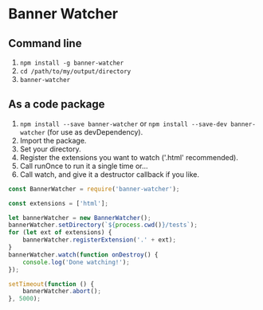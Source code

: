 # Banner Watcher

## Command line
1. `npm install -g banner-watcher`
1. `cd /path/to/my/output/directory`
1. `banner-watcher`

## As a code package
1. `npm install --save banner-watcher` or `npm install --save-dev banner-watcher` (for use as devDependency).
1. Import the package.
1. Set your directory.
1. Register the extensions you want to watch ('.html' recommended).
1. Call runOnce to run it a single time or...
1. Call watch, and give it a destructor callback if you like.

```javascript
const BannerWatcher = require('banner-watcher');

const extensions = ['html'];

let bannerWatcher = new BannerWatcher();
bannerWatcher.setDirectory(`${process.cwd()}/tests`);
for (let ext of extensions) {
	bannerWatcher.registerExtension('.' + ext);
}
bannerWatcher.watch(function onDestroy() {
	console.log('Done watching!');
});

setTimeout(function () {
	bannerWatcher.abort();
}, 5000);
```
